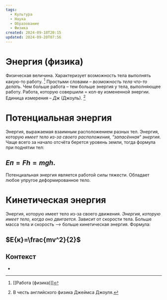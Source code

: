 ```yaml
---
tags:
  - Культура
  - Наука
  - Образование
  - Физика
created: 2024-09-18T20:15
updated: 2024-09-20T07:56
---
```

# Энергия (физика)

Физическая величина. Характеризует возможность тела выполнять какую-то работу. [^1]
Простыми словами – *возможность тела что-то делать*.
Чем больше работа – тем больше энергия у тела, выполняющее работу.
Работа, которую совершили = кол-ву измененной энергии.
Единица измерения – *Дж* (Джоуль). [^2]

# Потенциальная энергия
Энергия, выражаемая взаимным расположением разных тел.
Энергия, которую *имеет тело из-за своего расположения, “запасённая“ энергия*.
Чаще всего за начало отсчёта берется уровень земли, тогда формула при поднятии тел:
## $E{п}=Fh=mgh$.
Потенциальная энергия является работой силы тяжести.
Обладает любое упругое деформированное тело.

# Кинетическая энергия
Энергия, которую имеет тело из-за своего движения.
*Энергия, которую имеет тело, когда оно двигается.*
Зависит от скорости тела.
Больше масса тела и скорость –> больше кинетическая энергия.
Формула:
## $E{к}=\frac{mv^2}{2}$

## Контекст
- 

[^1]: [[Работа (физика)]]
[^2]: В честь английского физика Джеймса Джоуля.

